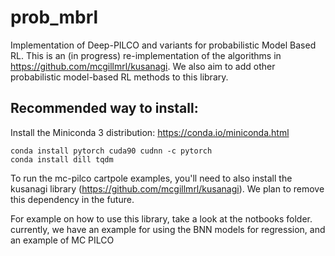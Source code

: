 # prob_mbrl
Implementation of Deep-PILCO and variants for probabilistic Model Based RL. This is an (in progress) re-implementation of the algorithms in https://github.com/mcgillmrl/kusanagi. We also aim to add other probabilistic model-based RL methods to this library.

## Recommended way to install:

Install the Miniconda 3 distribution: https://conda.io/miniconda.html

    conda install pytorch cuda90 cudnn -c pytorch
    conda install dill tqdm
 
 To run the mc-pilco cartpole examples, you'll need to also install the kusanagi library (https://github.com/mcgillmrl/kusanagi). We plan to remove this dependency in the future.
 
 For example on how to use this library, take a look at the notbooks folder. currently, we have an example for using the BNN models for regression, and an example of MC PILCO



